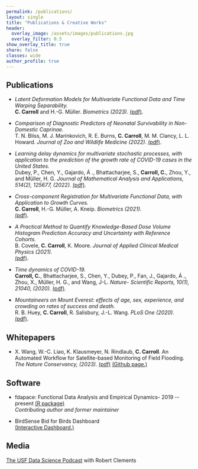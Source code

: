 ```yaml
---
permalink: /publications/
layout: single
title: "Publications & Creative Works"
header:
  overlay_image: /assets/images/publications.jpg
  overlay_filter: 0.5
show_overlay_title: true
share: false
classes: wide
author_profile: true  
---
```



Publications
---------------

+ _Latent Deformation Models for Multivariate Functional Data and Time Warping Separability._<br/>
<b>C. Carroll</b> and H.-G. Müller.  _Biometrics  (2023)._ <a href="/assets/pdf/warpingsep.pdf" target="_blank">(pdf)</a>.

+ _Comparison of Diagnostic Predictors of Neonatal Survivability in Non-Domestic Caprinae._<br/>
T. N. Bliss, M. J. Marinkovich, R. E. Burns, <b>C. Carroll</b>, M. M. Clancy, L. L. Howard. _Journal of Zoo and Wildlife Medicine (2022)._ <a href="/assets/pdf/goats.pdf" target="_blank">(pdf)</a>.

+ _Learning delay dynamics for multivariate stochastic processes, with application to the prediction of the growth rate of COVID-19 cases in the United States._ <br/>
Dubey, P., Chen, Y., Gajardo, Á ., Bhattacharjee, S., <b>Carroll, C.</b>, Zhou, Y.,  and Müller, H. G.  _Journal of Mathematical Analysis and Applications, 514(2), 125677, (2022)._ <a href="/assets/pdf/covid_delay.pdf" target="_blank">(pdf)</a>. <br/>

+  _Cross-component Registration for Multivariate Functional Data, with Application to Growth Curves._<br/>
<b>C. Carroll</b>, H.-G. Müller, A. Kneip.  _Biometrics (2021)._ <br/> <a href="/assets/pdf/xcr.pdf" target="_blank">(pdf)</a>.

+  _A Practical Method to Quantify Knowledge-Based Dose Volume Histogram Prediction Accuracy and Uncertainty with Reference Cohorts._ <br/>
B. Covele, <b>C. Carroll</b>, K. Moore. _Journal of Applied Clinical Medical Physics (2021)._ <br/> <a href="/assets/pdf/dvh.pdf" target="_blank">(pdf)</a>.


+  _Time dynamics of COVID-19._ <br/>
<b>Carroll, C.</b>, Bhattacharjee, S., Chen, Y., Dubey, P., Fan, J., Gajardo, Á ., Zhou, X., Müller, H. G., and Wang, J-L. _Nature- Scientific Reports, 10(1), 21040, (2020)._ <a href="/assets/pdf/covid.pdf" target="_blank">(pdf)</a>. <br/>

+ _Mountaineers on Mount Everest: effects of age, sex, experience, and crowding on rates of success and death._ <br/>
R. B. Huey, <b>C. Carroll</b>, R. Salisbury, J.-L. Wang. _PLoS One (2020)._ <br/> <a href="/assets/pdf/everest.pdf" target="_blank">(pdf)</a>.


Whitepapers
---------------
+ X. Wang, W.-C. Liao, K. Klausmeyer, N. Rindlaub, <b>C. Carroll</b>. An Automated Workflow for Satellite-based Monitoring of Field Flooding. _The Nature Conservancy, (2023)._ 
<a href="/assets/pdf/tnc_birdsense.pdf" target="_blank">(pdf)</a> <a href="https://github.com/XinyiWang-Jessica/TNC-BirdSense-Workflows" target="_blank">(Github page.)</a> 





Software
---------------

+ fdapace: Functional Data Analysis and Empirical Dynamics- 2019 -- present  [(R package)](https://cran.r-project.org/web/packages/fdapace/index.html)<br/>
_Contributing author and former maintainer_ <a href="/assets/images/fdapace_download.png" target="_blank"></a> <br/>

+ BirdSense Bid for Birds Dashboard <br/>
<a href="https://xinyiwang-jessica.github.io/TNC-BirdSense-Workflows/" target="_blank">(Interactive Dashboard.)</a>


Media
---------------
[The USF Data Science Podcast](https://open.spotify.com/show/5SY1TPw3FubdSxCqrxUKZv) with Robert Clements




